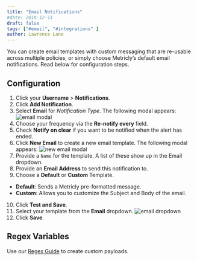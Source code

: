 ```yaml
---
title: "Email Notifications"
#date: 2018-12-11
draft: false
tags: ["#email", "#integrations" ]
author: Lawrence Lane
---
```

You can create email templates with custom messaging that are re-usable across multiple policies, or simply choose Metricly’s default email notifications. Read below for configuration steps.

## Configuration
1. Click your **Username** > **Notifications**.
2. Click **Add Notification**.
3. Select **Email** for _Notification Type_. The following modal appears:
![email modal](/images/_index/email-modal.png)
4. Choose your frequency via the **Re-notify every** field.
5. Check **Notify on clear** if you want to be notified when the alert has ended.
6. Click **New Email** to create a new email template. The following modal appears:
![new email modal](/images/_index/new-email-modal.png)
7. Provide a `Name` for the template. A list of these show up in the Email dropdown.
8. Provide an **Email Address** to send this notification to.
9. Choose a **Default** or **Custom** Template.
  - **Default**: Sends a Metricly pre-formatted message.
  - **Custom**: Allows you to customize the Subject and Body of the email.
10. Click **Test and Save**.
11. Select your template from the **Email** dropdown.
![email dropdown](/images/_index/email-dropdown.png)
12. Click **Save**.

## Regex Variables
Use our [Regex Guide][1] to create custom payloads.

[1]: /alerts-notifications/policies/regex-guide
